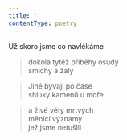 ```yaml
---
title: ''
contentType: poetry
---
```


>   

>   

Už skoro jsme co navlékáme

> dokola tytéž příběhy osudy  
> smíchy a žaly

> Jiné bývají po čase  
> shluky kamenů u moře

> a živé věty mrtvých  
> měnící významy  
> jež jsme netušili
